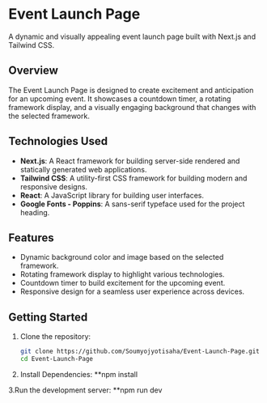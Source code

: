 # Event Launch Page

A dynamic and visually appealing event launch page built with Next.js and Tailwind CSS.

## Overview

The Event Launch Page is designed to create excitement and anticipation for an upcoming event. It showcases a countdown timer, a rotating framework display, and a visually engaging background that changes with the selected framework.

## Technologies Used

- **Next.js**: A React framework for building server-side rendered and statically generated web applications.
- **Tailwind CSS**: A utility-first CSS framework for building modern and responsive designs.
- **React**: A JavaScript library for building user interfaces.
- **Google Fonts - Poppins**: A sans-serif typeface used for the project heading.

## Features

- Dynamic background color and image based on the selected framework.
- Rotating framework display to highlight various technologies.
- Countdown timer to build excitement for the upcoming event.
- Responsive design for a seamless user experience across devices.

## Getting Started

1. Clone the repository:

   ```bash
   git clone https://github.com/Soumyojyotisaha/Event-Launch-Page.git
   cd Event-Launch-Page
   
2. Install Dependencies:
**npm install

3.Run the development server:
**npm run dev

